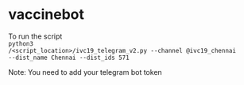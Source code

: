 # vaccinebot

To run the script
<br><code>python3 /<script_location>/ivc19_telegram_v2.py --channel @ivc19_chennai --dist_name Chennai --dist_ids 571</code>
  
  Note: You need to add your telegram bot token
